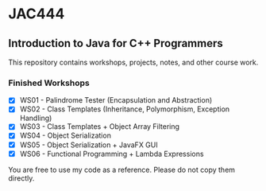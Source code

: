 # JAC444
## Introduction to Java for C++ Programmers
This repository contains workshops, projects, notes, and other course work.

### Finished Workshops
- [x] WS01 - Palindrome Tester (Encapsulation and Abstraction)
- [x] WS02 - Class Templates (Inheritance, Polymorphism, Exception Handling)
- [x] WS03 - Class Templates + Object Array Filtering
- [x] WS04 - Object Serialization 
- [x] WS05 - Object Serialization + JavaFX GUI
- [x] WS06 - Functional Programming + Lambda Expressions

You are free to use my code as a reference. Please do not copy them directly. 
